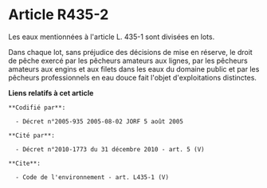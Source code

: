 # Article R435-2

Les eaux mentionnées à l'article L. 435-1 sont divisées en lots. 

Dans chaque lot, sans préjudice des décisions de mise en réserve, le droit de pêche exercé par les pêcheurs amateurs aux
lignes, par les pêcheurs amateurs aux engins et aux filets dans les eaux du domaine public et par les pêcheurs professionnels
en eau douce fait l'objet d'exploitations distinctes.

**Liens relatifs à cet article**

	**Codifié par**:

	  - Décret n°2005-935 2005-08-02 JORF 5 août 2005

	**Cité par**:

	  - Décret n°2010-1773 du 31 décembre 2010 - art. 5 (V)

	**Cite**:

	  - Code de l'environnement - art. L435-1 (V)

